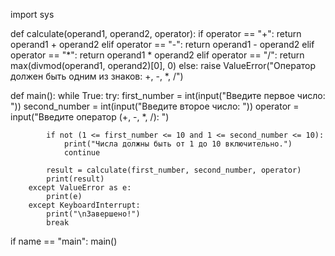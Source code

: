 import sys

def calculate(operand1, operand2, operator):
    if operator == "+":
        return operand1 + operand2
    elif operator == "-":
        return operand1 - operand2
    elif operator == "*":
        return operand1 * operand2
    elif operator == "/":
        return max(divmod(operand1, operand2)[0], 0)
    else:
        raise ValueError("Оператор должен быть одним из знаков: +, -, *, /")

def main():
    while True:
        try:
            first_number = int(input("Введите первое число: "))
            second_number = int(input("Введите второе число: "))
            operator = input("Введите оператор (+, -, *, /): ")

            if not (1 <= first_number <= 10 and 1 <= second_number <= 10):
                print("Числа должны быть от 1 до 10 включительно.")
                continue

            result = calculate(first_number, second_number, operator)
            print(result)
        except ValueError as e:
            print(e)
        except KeyboardInterrupt:
            print("\nЗавершено!")
            break

if name == "main":
    main()
